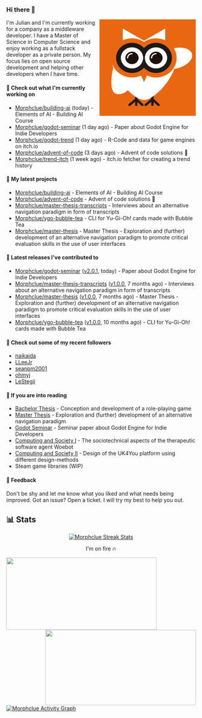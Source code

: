 ### Hi there 👋


<img align="right" src="https://github.com/Morphclue/Morphclue/blob/master/assets/animated-logo.gif" alt="Animated Logo" width="256" height="256" />
I'm Julian and I'm currently working for a company as a middleware developer. I have a Master of Science in Computer Science and enjoy working as a fullstack developer as a private person.
My focus lies on open source development and helping other developers when I have time.

#### 👷 Check out what I'm currently working on

- [Morphclue/building-ai](https://github.com/Morphclue/building-ai) (today) - Elements of AI - Building AI Course
- [Morphclue/godot-seminar](https://github.com/Morphclue/godot-seminar) (1 day ago) - Paper about Godot Engine for Indie Developers
- [Morphclue/godot-trend](https://github.com/Morphclue/godot-trend) (1 day ago) - R-Code and data for game engines on itch.io
- [Morphclue/advent-of-code](https://github.com/Morphclue/advent-of-code) (3 days ago) - Advent of code solutions 🎄
- [Morphclue/trend-itch](https://github.com/Morphclue/trend-itch) (1 week ago) - itch.io fetcher for creating a trend history

#### 🌱 My latest projects

- [Morphclue/building-ai](https://github.com/Morphclue/building-ai) - Elements of AI - Building AI Course
- [Morphclue/advent-of-code](https://github.com/Morphclue/advent-of-code) - Advent of code solutions 🎄
- [Morphclue/master-thesis-transcripts](https://github.com/Morphclue/master-thesis-transcripts) - Interviews about an alternative navigation paradigm in form of transcripts
- [Morphclue/ygo-bubble-tea](https://github.com/Morphclue/ygo-bubble-tea) - CLI for Yu-Gi-Oh! cards made with Bubble Tea
- [Morphclue/master-thesis](https://github.com/Morphclue/master-thesis) - Master Thesis - Exploration and (further) development of an alternative navigation paradigm to promote critical evaluation skills in the use of user interfaces

#### 🔭 Latest releases I've contributed to

- [Morphclue/godot-seminar](https://github.com/Morphclue/godot-seminar) ([v2.0.1](https://github.com/Morphclue/godot-seminar/releases/tag/v2.0.1), today) - Paper about Godot Engine for Indie Developers
- [Morphclue/master-thesis-transcripts](https://github.com/Morphclue/master-thesis-transcripts) ([v1.0.0](https://github.com/Morphclue/master-thesis-transcripts/releases/tag/v1.0.0), 7 months ago) - Interviews about an alternative navigation paradigm in form of transcripts
- [Morphclue/master-thesis](https://github.com/Morphclue/master-thesis) ([v1.0.0](https://github.com/Morphclue/master-thesis/releases/tag/v1.0.0), 7 months ago) - Master Thesis - Exploration and (further) development of an alternative navigation paradigm to promote critical evaluation skills in the use of user interfaces
- [Morphclue/ygo-bubble-tea](https://github.com/Morphclue/ygo-bubble-tea) ([v1.0.0](https://github.com/Morphclue/ygo-bubble-tea/releases/tag/v1.0.0), 10 months ago) - CLI for Yu-Gi-Oh! cards made with Bubble Tea

#### 👯 Check out some of my recent followers

- [naikaida](https://github.com/naikaida)
- [LLeeJr](https://github.com/LLeeJr)
- [seanpm2001](https://github.com/seanpm2001)
- [ohmyj](https://github.com/ohmyj)
- [LeStegii](https://github.com/LeStegii)

#### 📃 If you are into reading
- [Bachelor Thesis](https://github.com/Morphclue/bachelor-thesis) - Conception and development of a role-playing game
- [Master Thesis](https://github.com/Morphclue/master-thesis) - Exploration and (further) development of an alternative navigation paradigm
- [Godot Seminar](https://github.com/Morphclue/godot-seminar) - Seminar paper about Godot Engine for Indie Developers
- [Computing and Society I](https://github.com/Morphclue/computing-and-society) - The sociotechnical aspects of the therapeutic software agent Woebot
- [Computing and Society II](https://github.com/Morphclue/computing-and-society-2) - Design of the UK4You platform using different design-methods
- Steam game libraries (WIP)

#### 💬 Feedback
Don't be shy and let me know what you liked and what needs being improved. 
Got an issue? Open a ticket. I will try my best to help you out.

## 📊 Stats

<p align="center">
  <a href="https://github.com/DenverCoder1/github-readme-streak-stats">
    <img title="🔥 Streak Stats" alt="Morphclue Streak Stats" src="http://github-readme-streak-stats.herokuapp.com?user=Morphclue&theme=dark"/>
  </a>
  <p align="center">I'm on fire 🔥</p>
</p>


<a href="https://github.com/anuraghazra/github-readme-stats">
  <img align="left" 
  src="https://github-readme-stats.vercel.app/api?username=Morphclue&show_icons=true&theme=dark&count_private=true&icon_color=0075ff&include_all_commits=true&custom_title=Morphclue%27s+GitHub+Stats"
  height="192px" width="400px"/>
</a>
<a href="https://github.com/anuraghazra/github-readme-stats">
  <img align="right" src="https://github-readme-stats.vercel.app/api/wakatime?username=Morphclue&theme=dark&layout=compact&langs_count=10" height="200px" width="400px"/>
</a>



<a href="https://github.com/ashutosh00710/github-readme-activity-graph"><img alt="Morphclue Activity Graph" 
src="https://activity-graph.herokuapp.com/graph?username=Morphclue&bg_color=141414&color=FFFFFF&line=ea8204&point=c3c3c3&hide_border=true" /></a>
